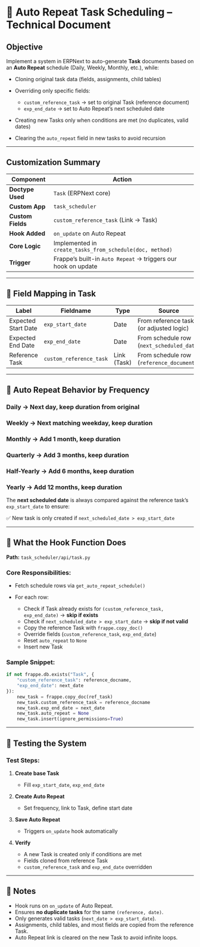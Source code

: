 # 📄 Auto Repeat Task Scheduling – Technical Document

## Objective

Implement a system in ERPNext to auto-generate **Task** documents based on an **Auto Repeat** schedule (Daily, Weekly, Monthly, etc.), while:

* Cloning original task data (fields, assignments, child tables)
* Overriding only specific fields:

  * `custom_reference_task` → set to original Task (reference document)
  * `exp_end_date` → set to Auto Repeat’s next scheduled date
* Creating new Tasks only when conditions are met (no duplicates, valid dates)
* Clearing the `auto_repeat` field in new tasks to avoid recursion

---

## Customization Summary

| Component         | Action                                                        |
| ----------------- | ------------------------------------------------------------- |
| **Doctype Used**  | `Task` (ERPNext core)                                         |
| **Custom App**    | `task_scheduler`                                              |
| **Custom Fields** | `custom_reference_task` (Link → Task)                         |
| **Hook Added**    | `on_update` on Auto Repeat                                    |
| **Core Logic**    | Implemented in `create_tasks_from_schedule(doc, method)`      |
| **Trigger**       | Frappe’s built-in `Auto Repeat` → triggers our hook on update |

---

## 🔧 Field Mapping in Task

| Label               | Fieldname               | Type        | Source                                    |
| ------------------- | ----------------------- | ----------- | ----------------------------------------- |
| Expected Start Date | `exp_start_date`        | Date        | From reference task (or adjusted logic)   |
| Expected End Date   | `exp_end_date`          | Date        | From schedule row (`next_scheduled_date`) |
| Reference Task      | `custom_reference_task` | Link (Task) | From schedule row (`reference_document`)  |

---

## 🔄 Auto Repeat Behavior by Frequency

### Daily → Next day, keep duration from original

### Weekly → Next matching weekday, keep duration

### Monthly → Add 1 month, keep duration

### Quarterly → Add 3 months, keep duration

### Half-Yearly → Add 6 months, keep duration

### Yearly → Add 12 months, keep duration

The **next scheduled date** is always compared against the reference task’s `exp_start_date` to ensure:

✅ New task is only created if `next_scheduled_date > exp_start_date`

---

## 🧠 What the Hook Function Does

**Path:** `task_scheduler/api/task.py`

### Core Responsibilities:

* Fetch schedule rows via `get_auto_repeat_schedule()`
* For each row:

  * Check if Task already exists for `(custom_reference_task, exp_end_date)` → **skip if exists**
  * Check if `next_scheduled_date > exp_start_date` → **skip if not valid**
  * Copy the reference Task with `frappe.copy_doc()`
  * Override fields (`custom_reference_task`, `exp_end_date`)
  * Reset `auto_repeat` to `None`
  * Insert new Task

### Sample Snippet:

```python
if not frappe.db.exists("Task", {
    "custom_reference_task": reference_docname,
    "exp_end_date": next_date
}):
    new_task = frappe.copy_doc(ref_task)
    new_task.custom_reference_task = reference_docname
    new_task.exp_end_date = next_date
    new_task.auto_repeat = None
    new_task.insert(ignore_permissions=True)
```

---

## 🚀 Testing the System

### Test Steps:

1. **Create base Task**

   * Fill `exp_start_date`, `exp_end_date`

2. **Create Auto Repeat**

   * Set frequency, link to Task, define start date

3. **Save Auto Repeat**

   * Triggers `on_update` hook automatically

4. **Verify**

   * A new Task is created only if conditions are met
   * Fields cloned from reference Task
   * `custom_reference_task` and `exp_end_date` overridden

---

## 📌 Notes

* Hook runs on `on_update` of Auto Repeat.
* Ensures **no duplicate tasks** for the same `(reference, date)`.
* Only generates valid tasks (`next_date > exp_start_date`).
* Assignments, child tables, and most fields are copied from the reference Task.
* Auto Repeat link is cleared on the new Task to avoid infinite loops.
